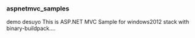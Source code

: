 ### aspnetmvc_samples
demo desuyo
This is ASP.NET MVC Sample for windows2012 stack with binary-buildpack....
